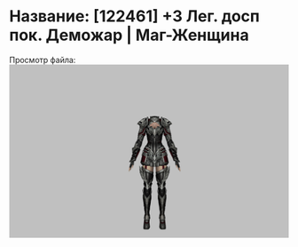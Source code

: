# Название: [122461] +3 Лег. досп пок. Деможар | Маг-Женщина

Просмотр файла:
![p050034.png](p050034.png)
